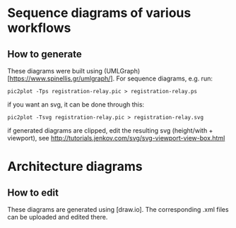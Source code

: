 # Sequence diagrams of various workflows

## How to generate
These diagrams were built using (UMLGraph)[https://www.spinellis.gr/umlgraph/].
For sequence diagrams, e.g. run:
```
pic2plot -Tps registration-relay.pic > registration-relay.ps
```

if you want an svg, it can be done through this:
```
pic2plot -Tsvg registration-relay.pic > registration-relay.svg
```
if generated diagrams are clipped, edit the resulting svg (height/with + viewport), see http://tutorials.jenkov.com/svg/svg-viewport-view-box.html

# Architecture diagrams

## How to edit

These diagrams are generated using [draw.io].
The corresponding .xml files can be uploaded and edited there.

